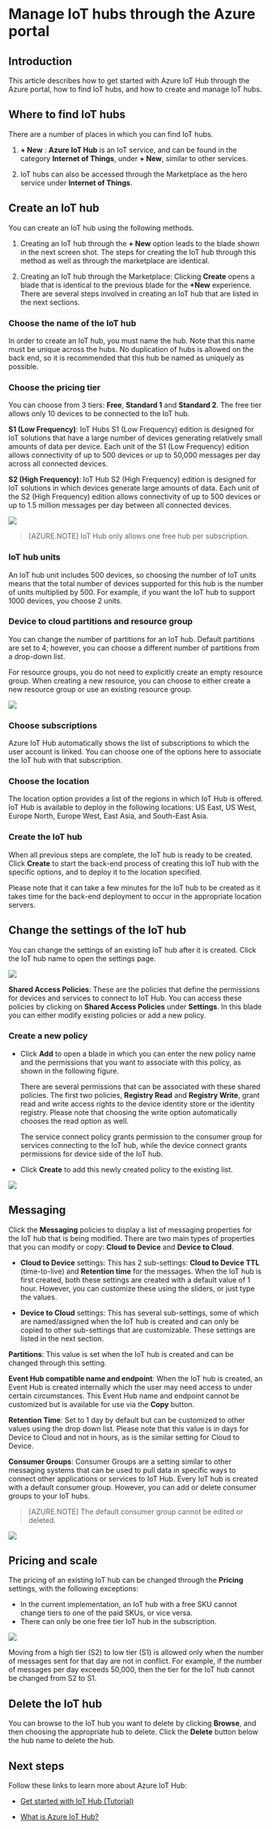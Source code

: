 <properties
	 pageTitle="Use the Azure portal to manage IoT Hub | Microsoft Azure"
	 description="An overview of how to create and manage Azure IoT hubs through the Azure portal"
	 services="iot-hub"
	 documentationCenter=""
	 authors="nasing"
	 manager="timlt"
	 editor=""/>

<tags
	 ms.service="iot-hub"
	 ms.devlang="na"
	 ms.topic="article"
	 ms.tgt_pltfrm="na"
	 ms.workload="na"
	 ms.date="10/19/2015"
	 ms.author="nasing"/>

# Manage IoT hubs through the Azure portal

## Introduction

This article describes how to get started with Azure IoT Hub through the Azure portal, how to find IoT hubs, and how to create and manage IoT hubs.

## Where to find IoT hubs

There are a number of places in which you can find IoT hubs.

1. **+ New** : **Azure IoT Hub** is an IoT service, and can be found in the category **Internet of Things**, under **+ New**, similar to other services.

2. IoT hubs can also be accessed through the Marketplace as the hero service under **Internet of Things**.

## Create an IoT hub

You can create an IoT hub using the following methods.

1. Creating an IoT hub through the **+ New** option leads to the blade shown in the next screen shot. The steps for creating the IoT hub through this method as well as through the marketplace are identical.

2. Creating an IoT hub through the Marketplace: Clicking **Create** opens a blade that is identical to the previous blade for the **+New** experience. There are several steps involved in creating an IoT hub that are listed in the next sections.

### Choose the name of the IoT hub

In order to create an IoT hub, you must name the hub. Note that this name must be unique across the hubs. No duplication of hubs is allowed on the back end, so it is recommended that this hub be named as uniquely as possible.

### Choose the pricing tier

You can choose from 3 tiers: **Free**, **Standard 1** and **Standard 2**. The free tier allows only 10 devices to be connected to the IoT hub.

**S1 (Low Frequency)**: IoT Hubs S1 (Low Frequency) edition is designed for IoT solutions that have a large number of devices generating relatively small amounts of data per device. Each unit of the S1 (Low Frequency) edition allows connectivity of up to 500 devices or up to 50,000 messages per day across all connected devices.

**S2 (High Frequency)**: IoT Hub S2 (High Frequency) edition is designed for IoT solutions in which devices generate large amounts of data. Each unit of the S2 (High Frequency) edition allows connectivity of up to 500 devices or up to 1.5 million messages per day between all connected devices.  

![][4]

> [AZURE.NOTE] IoT Hub only allows one free hub per subscription.

### IoT hub units

An IoT hub unit includes 500 devices, so choosing the number of IoT units means that the total number of devices supported for this hub is the number of units multiplied by 500. For example, if you want the IoT hub to support 1000 devices, you choose 2 units.

### Device to cloud partitions and resource group

You can change the number of partitions for an IoT hub. Default partitions are set to 4; however, you can choose a different number of partitions from a drop-down list.

For resource groups, you do not need to explicitly create an empty resource group. When creating a new resource, you can choose to either create a new resource group or use an existing resource group.

![][5]

### Choose subscriptions

Azure IoT Hub automatically shows the list of subscriptions to which the user account is linked. You can choose one of the options here to associate the IoT hub with that subscription.

### Choose the location

The location option provides a list of the regions in which IoT Hub is offered. IoT Hub is available to deploy in the following locations: US East, US West, Europe North, Europe West, East Asia, and South-East Asia.

### Create the IoT hub

When all previous steps are complete, the IoT hub is ready to be created. Click **Create** to start the back-end process of creating this IoT hub with the specific options, and to deploy it to the location specified.

Please note that it can take a few minutes for the IoT hub to be created as it takes time for the back-end deployment to occur in the appropriate location servers.

## Change the settings of the IoT hub

You can change the settings of an existing IoT hub after it is created. Click the IoT hub name to open the settings page.

![][8]

**Shared Access Policies**: These are the policies that define the permissions for devices and services to connect to IoT Hub. You can access these policies by clicking on **Shared Access Policies** under **Settings**. In this blade you can either modify existing policies or add a new policy.

### Create a new policy

- Click **Add** to open a blade in which you can enter the new policy name and the permissions that you want to associate with this policy, as shown in the following figure.

	There are several permissions that can be associated with these shared policies. The first two policies, **Registry Read** and **Registry Write**, grant read and write access rights to the device identity store or the identity registry. Please note that choosing the write option automatically chooses the read option as well.

 	The service connect policy grants permission to the consumer group for services connecting to the IoT hub, while the device connect grants permissions for device side of the IoT hub.

- Click **Create** to add this newly created policy to the existing list.

![][10]

## Messaging

Click the **Messaging** policies to display a list of messaging properties for the IoT hub that is being modified. There are two main types of properties that you can modify or copy: **Cloud to Device** and **Device to Cloud**.

- **Cloud to Device** settings: This has 2 sub-settings: **Cloud to Device TTL** (time-to-live) and **Retention time** for the messages. When the IoT hub is first created, both these settings are created with a default value of 1 hour. However, you can customize these using the sliders, or just type the values.

- **Device to Cloud** settings: This has several sub-settings, some of which are named/assigned when the IoT hub is created and can only be copied to other sub-settings that are customizable. These settings are listed in the next section.

**Partitions**: This value is set when the IoT hub is created and can be changed through this setting.

**Event Hub compatible name and endpoint**: When the IoT hub is created, an Event Hub is created internally which the user may need access to under certain circumstances. This Event Hub name and endpoint cannot be customized but is available for use via the **Copy** button.

**Retention Time**: Set to 1 day by default but can be customized to other values using the drop down list. Please note that this value is in days for Device to Cloud and not in hours, as is the similar setting for Cloud to Device.

**Consumer Groups**: Consumer Groups are a setting similar to other messaging systems that can be used to pull data in specific ways to connect other applications or services to IoT Hub. Every IoT hub is created with a default consumer group. However, you can add or delete consumer groups to your IoT hubs.

> [AZURE.NOTE] The default consumer group cannot be edited or deleted.

![][11]

## Pricing and scale

The pricing of an existing IoT hub can be changed through the **Pricing** settings, with the following exceptions:

- In the current implementation, an IoT hub with a free SKU cannot change tiers to one of the paid SKUs, or vice versa.
- There can only be one free tier IoT hub in the subscription.

![][12]

Moving from a high tier (S2) to low tier (S1) is allowed only when the number of messages sent for that day are not in conflict. For example, if the number of messages per day exceeds 50,000, then the tier for the IoT hub cannot be changed from S2 to S1.

## Delete the IoT hub

You can browse to the IoT hub you want to delete by clicking **Browse**, and then choosing the appropriate hub to delete. Click the **Delete** button below the hub name to delete the hub.

## Next steps

Follow these links to learn more about Azure IoT Hub:

- [Get started with IoT Hub (Tutorial)][lnk-get-started]
- [What is Azure IoT Hub?][]


  [4]: ./media/iot-hub-manage-through-portal/create-iothub.png
  [5]: ./media/iot-hub-manage-through-portal/location1.png
  [8]: ./media/iot-hub-manage-through-portal/portal-settings.png
  [10]: ./media/iot-hub-manage-through-portal/shared-access-policies.png
  [11]: ./media/iot-hub-manage-through-portal/messaging-settings.png
  [12]: ./media/iot-hub-manage-through-portal/pricing-error.png

[lnk-get-started]: iot-hub-csharp-csharp-getstarted.md
[What is Azure IoT Hub?]: iot-hub-what-is-iot-hub.md
